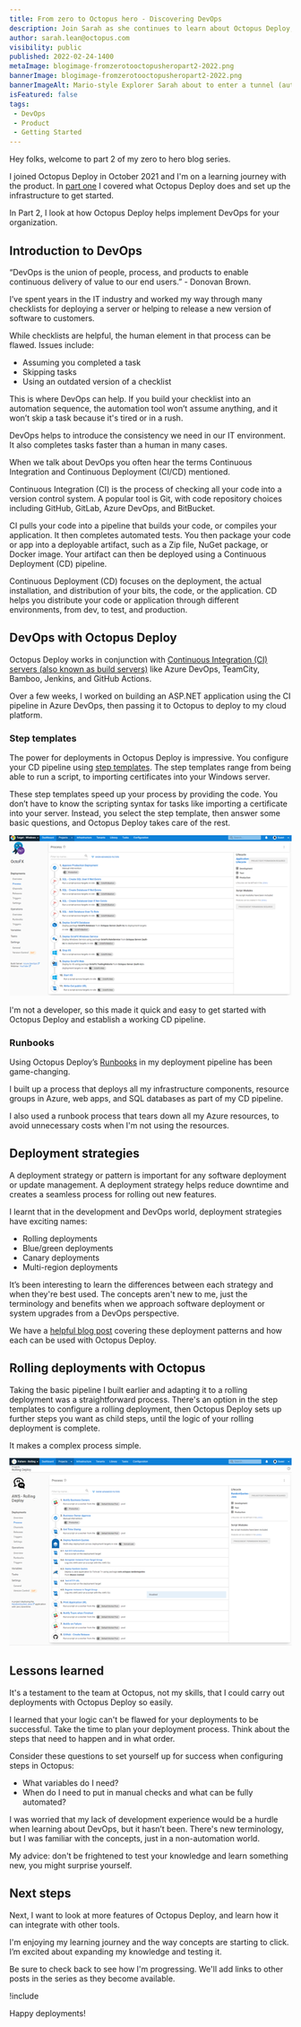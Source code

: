 ```yaml
---
title: From zero to Octopus hero - Discovering DevOps
description: Join Sarah as she continues to learn about Octopus Deploy, this time focusing on DevOps.
author: sarah.lean@octopus.com
visibility: public
published: 2022-02-24-1400
metaImage: blogimage-fromzerotooctopusheropart2-2022.png
bannerImage: blogimage-fromzerotooctopusheropart2-2022.png
bannerImageAlt: Mario-style Explorer Sarah about to enter a tunnel (automated deployment process) above a rickety pile of stones (manual deployment). A rocket to the right awaits (signalling successful deployment).
isFeatured: false
tags:
 - DevOps
 - Product
 - Getting Started
---
```


Hey folks, welcome to part 2 of my zero to hero blog series. 

I joined Octopus Deploy in October 2021 and I'm on a learning journey with the product. In [part one](https://octopus.com/blog/zero-to-octopus-hero-part-1) I covered what Octopus Deploy does and set up the infrastructure to get started.  
 
In Part 2, I look at how Octopus Deploy helps implement DevOps for your organization. 

## Introduction to DevOps

“DevOps is the union of people, process, and products to enable continuous delivery of value to our end users.” - Donovan Brown.
 
I’ve spent years in the IT industry and worked my way through many checklists for deploying a server or helping to release a new version of software to customers.
 
While checklists are helpful, the human element in that process can be flawed. Issues include:

- Assuming you completed a task
- Skipping tasks
- Using an outdated version of a checklist
 
This is where DevOps can help. If you build your checklist into an automation sequence, the automation tool won’t assume anything, and it won’t skip a task because it's tired or in a rush.
 
DevOps helps to introduce the consistency we need in our IT environment.  It also completes tasks faster than a human in many cases.
 
When we talk about DevOps you often hear the terms Continuous Integration and Continuous Deployment (CI/CD) mentioned.
 
Continuous Integration (CI) is the process of checking all your code into a version control system.  A popular tool is Git, with code repository choices including GitHub, GitLab, Azure DevOps, and BitBucket.
 
CI pulls your code into a pipeline that builds your code, or compiles your application.  It then completes automated tests. You then package your code or app into a deployable artifact, such as a Zip file, NuGet package, or Docker image. Your artifact can then be deployed using a Continuous Deployment (CD) pipeline. 

Continuous Deployment (CD) focuses on the deployment, the actual installation, and distribution of your bits, the code, or the application.  CD helps you distribute your code or application through different environments, from dev, to test, and production. 

## DevOps with Octopus Deploy

Octopus Deploy works in conjunction with [Continuous Integration (CI) servers (also known as build servers)](https://octopus.com/blog/tag/CI%20Series) like Azure DevOps, TeamCity, Bamboo, Jenkins, and GitHub Actions. 
 
Over a few weeks, I worked on building an ASP.NET application using the CI pipeline in Azure DevOps, then passing it to Octopus to deploy to my cloud platform.

### Step templates
 
The power for deployments in Octopus Deploy is impressive. You configure your CD pipeline using [step templates](https://octopus.com/docs/projects/built-in-step-templates). The step templates range from being able to run a script, to importing certificates into your Windows server.
 
These step templates speed up your process by providing the code. You don’t have to know the scripting syntax for tasks like importing a certificate into your server. Instead, you select the step template, then answer some basic questions, and Octopus Deploy takes care of the rest.

![An example of an Octopus Deploy Continuous Deployment pipeline](octopus-deployment-process.png)

I'm not a developer, so this made it quick and easy to get started with Octopus Deploy and establish a working CD pipeline.

### Runbooks

Using Octopus Deploy’s [Runbooks](https://octopus.com/docs/runbooks) in my deployment pipeline has been game-changing. 

I built up a process that deploys all my infrastructure components, resource groups in Azure, web apps, and SQL databases as part of my CD pipeline. 

I also used a runbook process that tears down all my Azure resources, to avoid unnecessary costs when I'm not using the resources. 

## Deployment strategies

A deployment strategy or pattern is important for any software deployment or update management. A deployment strategy helps reduce downtime and creates a seamless process for rolling out new features. 

I learnt that in the development and DevOps world, deployment strategies have exciting names: 

- Rolling deployments
- Blue/green deployments
- Canary deployments
- Multi-region deployments

It’s been interesting to learn the differences between each strategy and when they're best used. The concepts aren't new to me, just the terminology and benefits when we approach software deployment or system upgrades from a DevOps perspective. 
 
We have a [helpful blog post](https://octopus.com/blog/common-deployment-patterns-and-how-to-set-them-up-in-octopus) covering these deployment patterns and how each can be used with Octopus Deploy.  

## Rolling deployments with Octopus

Taking the basic pipeline I built earlier and adapting it to a rolling deployment was a straightforward process. There's an option in the step templates to configure a rolling deployment, then Octopus Deploy sets up further steps you want as child steps, until the logic of your rolling deployment is complete. 

It makes a complex process simple. 

![An example of an Octopus Deploy Rolling Deployment](octopus-rolling-deployment.png)
 
## Lessons learned

It's a testament to the team at Octopus, not my skills, that I could carry out deployments with Octopus Deploy so easily.
 
I learned that your logic can't be flawed for your deployments to be successful. Take the time to plan your deployment process. Think about the steps that need to happen and in what order. 

Consider these questions to set yourself up for success when configuring steps in Octopus:

- What variables do I need?  
- When do I need to put in manual checks and what can be fully automated?   
 
I was worried that my lack of development experience would be a hurdle when learning about DevOps, but it hasn’t been.  There's new terminology, but I was familiar with the concepts, just in a non-automation world. 
 
My advice: don't be frightened to test your knowledge and learn something new, you might surprise yourself.  
 
## Next steps

Next, I want to look at more features of Octopus Deploy, and learn how it can integrate with other tools.
 
I'm enjoying my learning journey and the way concepts are starting to click. I’m excited about expanding my knowledge and testing it.

Be sure to check back to see how I'm progressing. We'll add links to other posts in the series as they become available.

!include <zero-to-hero>

Happy deployments!